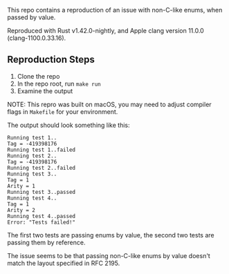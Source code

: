 This repo contains a reproduction of an issue with non-C-like enums, when passed by value.

Reproduced with Rust v1.42.0-nightly, and Apple clang version 11.0.0 (clang-1100.0.33.16).

## Reproduction Steps

1. Clone the repo
2. In the repo root, run `make run`
3. Examine the output

NOTE: This repro was built on macOS, you may need to adjust compiler flags in 
`Makefile` for your environment.

The output should look something like this:

    Running test 1..
    Tag = -419398176
    Running test 1..failed
    Running test 2..
    Tag = -419398176
    Running test 2..failed
    Running test 3..
    Tag = 1
    Arity = 1
    Running test 3..passed
    Running test 4..
    Tag = 1
    Arity = 2
    Running test 4..passed
    Error: "Tests failed!"

The first two tests are passing enums by value, the second two tests are passing
them by reference.

The issue seems to be that passing non-C-like enums by value doesn't match the layout
specified in RFC 2195.
